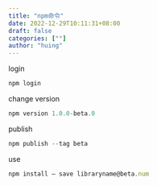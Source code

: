 ```yaml
---
title: "npm命令"
date: 2022-12-29T10:11:31+08:00
draft: false
categories: [""]
author: "huing"
---
```


login

```js
npm login
```

change version

```js
npm version 1.0.0-beta.0
```

publish

```js
npm publish --tag beta
```

use

```js
npm install — save libraryname@beta.num
```
